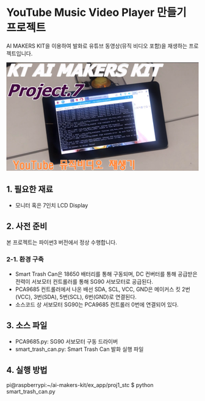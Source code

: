 # YouTube Music Video Player 만들기 프로젝트
AI MAKERS KIT을 이용하여 발화로 유튜브 동영상(뮤직 비디오 포함)을 재생하는 프로젝트입니다.

![Title_image](https://github.com/make1everything1hj/code_factory/blob/master/thumbnail.png)
## 1. 필요한 재료
* 모니터 혹은 7인치 LCD Display

## 2. 사전 준비
본 프로젝트는 파이썬3 버전에서 정상 수행합니다.
### 2-1. 환경 구축


* Smart Trash Can은 18650 배터리를 통해 구동되며, DC 컨버터를 통해 공급받은 전력이 서보모터 컨트롤러를 통해 SG90 서보모터로 공급된다.
* PCA9685 컨트롤러에서 나온 배선 SDA, SCL, VCC, GND은 메이커스 킷 2번(VCC), 3번(SDA), 5번(SCL), 6번(GND)로 연결된다.
* 소스코드 상 서보모터 SG90는 PCA9685 컨트롤러 0번에 연결되어 있다.


## 3. 소스 파일
* PCA9685.py: SG90 서보모터 구동 드라이버 
* smart_trash_can.py: Smart Trash Can 발화 실행 파일

## 4. 실행 방법
pi@raspberrypi:~/ai-makers-kit/ex_app/proj1_stc $ python smart_trash_can.py
